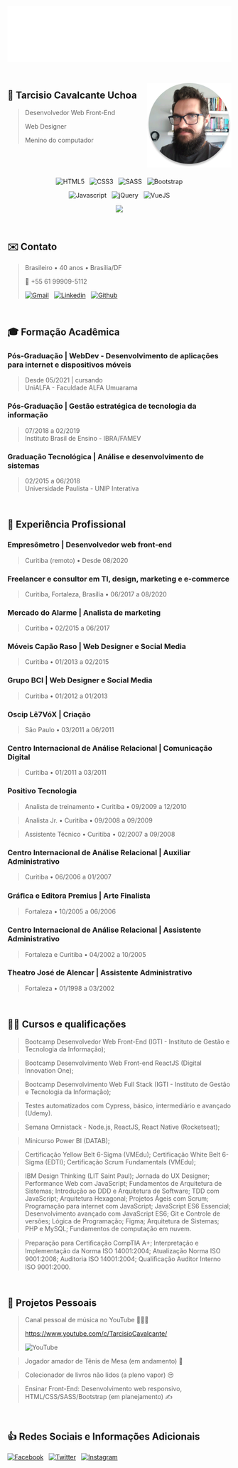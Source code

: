<p align="center">
<img src="header.svg" />
</p>

&nbsp;

<img align="right" src="tarcisio.png" />

## 🧔 Tarcisio Cavalcante Uchoa

> Desenvolvedor Web Front-End
> 
> Web Designer
> 
> Menino do computador

&nbsp;

&nbsp;

<div align="center">

![HTML5](https://img.shields.io/badge/HTML5-E34F26?style=for-the-badge&logo=html5&logoColor=white)
&nbsp;
![CSS3](https://img.shields.io/badge/CSS3-1572B6?style=for-the-badge&logo=css3&logoColor=white)
&nbsp;
![SASS](https://img.shields.io/badge/Sass-CC6699?style=for-the-badge&logo=sass&logoColor=white)
&nbsp;
![Bootstrap](https://img.shields.io/badge/Bootstrap-563D7C?style=for-the-badge&logo=bootstrap&logoColor=white)

![Javascript](https://img.shields.io/badge/JavaScript-F7DF1E?style=for-the-badge&logo=javascript&logoColor=black)
&nbsp;
![jQuery](https://img.shields.io/badge/jQuery-0769AD?style=for-the-badge&logo=jquery&logoColor=white)
&nbsp;
![VueJS](https://img.shields.io/badge/Vue.js-35495E?style=for-the-badge&logo=vue.js&logoColor=4FC08D)

![](https://github-readme-stats.vercel.app/api?username=personalnerd&theme=blue-green)

</div>

&nbsp;

## ✉️ Contato

> Brasileiro • 40 anos • Brasília/DF
>
> 📱 +55 61 99909-5112
>
> [![Gmail](https://img.shields.io/badge/Gmail-D14836?style=for-the-badge&logo=gmail&logoColor=white)](mailto:cisoxp@gmail.com)
&nbsp;
[![Linkedin](https://img.shields.io/badge/LinkedIn-0077B5?style=for-the-badge&logo=linkedin&logoColor=white)](https://linkedin.com/in/tcavalcante)
&nbsp;
[![Github](https://img.shields.io/badge/GitHub-100000?style=for-the-badge&logo=github&logoColor=white)](https://github.com/personalnerd)

&nbsp;

## 🎓 Formação Acadêmica


### Pós-Graduação | WebDev - Desenvolvimento de aplicações para internet e dispositivos móveis
> <p>Desde 05/2021 | cursando<br />
> UniALFA - Faculdade ALFA Umuarama</p>

### Pós-Graduação | Gestão estratégica de tecnologia da informação
> <p>07/2018 a 02/2019<br />
> Instituto Brasil de Ensino - IBRA/FAMEV</p>

### Graduação Tecnológica | Análise e desenvolvimento de sistemas
> <p>02/2015 a 06/2018<br />
> Universidade Paulista - UNIP Interativa</p>

&nbsp;

## 👔 Experiência Profissional

### Empresômetro | Desenvolvedor web front-end
> Curitiba (remoto) • Desde 08/2020

### Freelancer e consultor em TI, design, marketing e e-commerce
> Curitiba, Fortaleza, Brasília • 06/2017 a 08/2020

### Mercado do Alarme | Analista de marketing
> Curitiba • 02/2015 a 06/2017

### Móveis Capão Raso | Web Designer e Social Media
> Curitiba • 01/2013 a 02/2015

### Grupo BCI | Web Designer e Social Media
> Curitiba • 01/2012 a 01/2013

### Oscip Lê7VóX | Criação
> São Paulo • 03/2011 a 06/2011

### Centro Internacional de Análise Relacional | Comunicação Digital
> Curitiba • 01/2011 a 03/2011

### Positivo Tecnologia
> Analista de treinamento • Curitiba • 09/2009 a 12/2010

> Analista Jr. • Curitiba • 09/2008 a 09/2009

> Assistente Técnico • Curitiba • 02/2007 a 09/2008

### Centro Internacional de Análise Relacional | Auxiliar Administrativo
> Curitiba • 06/2006 a 01/2007

### Gráﬁca e Editora Premius | Arte Finalista
> Fortaleza • 10/2005 a 06/2006

### Centro Internacional de Análise Relacional | Assistente Administrativo
> Fortaleza e Curitiba • 04/2002 a 10/2005

### Theatro José de Alencar | Assistente Administrativo
> Fortaleza • 01/1998 a 03/2002

&nbsp;

## 👨‍🏫 Cursos e qualificações

> Bootcamp Desenvolvedor Web Front-End (IGTI - Instituto de Gestão e Tecnologia da Informação);

> Bootcamp Desenvolvimento Web Front-end ReactJS (Digital Innovation One);

> Bootcamp Desenvolvimento Web Full Stack (IGTI - Instituto de Gestão e Tecnologia da Informação);

> Testes automatizados com Cypress, básico, intermediário e avançado (Udemy).

> Semana Omnistack - Node.js, ReactJS, React Native (Rocketseat);

> Minicurso Power BI (DATAB);

> Certificação Yellow Belt 6-Sigma (VMEdu); Certificação White Belt 6-Sigma (EDTI); Certificação Scrum Fundamentals (VMEdu);

> IBM Design Thinking (LIT Saint Paul); Jornada do UX Designer; Performance Web com JavaScript; Fundamentos de Arquitetura de Sistemas; Introdução ao DDD e Arquitetura de Software; TDD com JavaScript; Arquitetura Hexagonal; Projetos Ágeis com Scrum; Programação para internet com JavaScript; JavaScript ES6 Essencial; Desenvolvimento avançado com JavaScript ES6; Git e Controle de versões; Lógica de Programação; Figma; Arquitetura de Sistemas; PHP e MySQL; Fundamentos de computação em nuvem.

> Preparação para Certiﬁcação CompTIA A+; Interpretação e Implementação da Norma ISO 14001:2004; Atualização Norma ISO 9001:2008; Auditoria ISO 14001:2004; Qualiﬁcação Auditor Interno ISO 9001:2000.


&nbsp;

## 🎸 Projetos Pessoais

> Canal pessoal de música no YouTube 🎸🎹🥁
>
> https://www.youtube.com/c/TarcisioCavalcante/
>
> ![YouTube](https://img.shields.io/badge/YouTube-FF0000?style=for-the-badge&logo=youtube&logoColor=white)

> Jogador amador de Tênis de Mesa (em andamento) 🏓

> Colecionador de livros não lidos (a pleno vapor) 😒

> Ensinar Front-End: Desenvolvimento web responsivo, HTML/CSS/SASS/Bootstrap (em planejamento) ✍


&nbsp;

## 👍 Redes Sociais e Informações Adicionais

[![Facebook](https://img.shields.io/badge/Facebook-1877F2?style=for-the-badge&logo=facebook&logoColor=white)](https://www.facebook.com/tarcisio)
&nbsp;
[![Twitter](https://img.shields.io/badge/Twitter-1DA1F2?style=for-the-badge&logo=twitter&logoColor=white)](https://twitter.com/cisoxp)
&nbsp;
[![Instagram](https://img.shields.io/badge/Instagram-E4405F?style=for-the-badge&logo=instagram&logoColor=white)](https://www.instagram.com/tcavalcante/)

